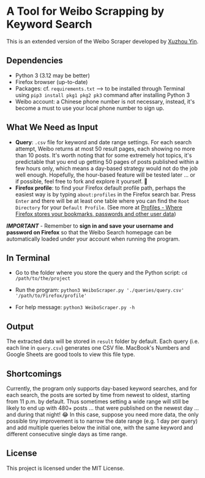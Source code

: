 # A Tool for Weibo Scrapping by Keyword Search
This is an extended version of the Weibo Scraper developed by [Xuzhou Yin](https://github.com/Yhinner/SinaWeiboScraper).


## Dependencies
- Python 3 (3.12 may be better)
- Firefox browser (up-to-date)
- Packages: cf. ``` requirements.txt ``` --> to be installed through Terminal using ```pip3 install pkg1 pkg2 pk3``` command after installing Python 3
- Weibo account: a Chinese phone number is not necessary, instead, it's become a must to use your local phone number to sign up.


## What We Need as Input
- **Query**: ``` .csv ``` file for keyword and date range settings. For each search attempt, Weibo returns at most 50 result pages, each showing no more than 10 posts. It's worth noting that for some extremely hot topics, it's predictable that you end up getting 50 pages of posts published within a few hours only, which means a day-based strategy would not do the job well enough. Hopefully, the hour-based feature will be tested later ... or if possible, feel free to fork and explore it yourself. 🙌
- **Firefox profile**: to find your Firefox default profile path, perhaps the easiest way is by typing ``` about:profiles ``` in the Firefox search bar. Press ```Enter``` and there will be at least one table where you can find the ``` Root Directory ``` for your ``` Default Profile ```. (See more at [Profiles - Where Firefox stores your bookmarks, passwords and other user data](https://support.mozilla.org/en-US/kb/profiles-where-firefox-stores-user-data))

***IMPORTANT*** - Remember to **sign in and save your username and password on Firefox** so that the Weibo Search homepage can be automatically loaded under your account when running the program. 


## In Terminal
- Go to the folder where you store the query and the Python script:  ``` cd /path/to/the/project ```

- Run the program:  ``` python3 WeiboScraper.py './queries/query.csv' '/path/to/Firefox/profile' ```

- For help message:  ``` python3 WeiboScraper.py -h ```

## Output
The extracted data will be stored in ```result``` folder by default. Each query (i.e. each line in ```query.csv```) generates one CSV file. MacBook's Numbers and Google Sheets are good tools to view this file type.

## Shortcomings
Currently, the program only supports day-based keyword searches, and for each search, the posts are sorted by time from newest to oldest, starting from 11 p.m. by default. Thus sometimes setting a wide range will still be likely to end up with 480+ posts ... that were published on the newest day  ... and during that night! 😂 In this case, suppose you need more data, the only possible tiny improvement is to narrow the date range (e.g. 1 day per query) and add multiple queries below the initial one, with the same keyword and different consecutive single days as time range.

## License
This project is licensed under the MIT License.
